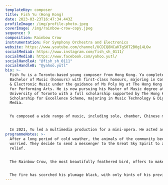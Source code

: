 ```yaml
---
templateKey: composer
title: Fish Yu (Hong Kong)
date: 2023-03-23T16:47:34.443Z
profileImage: /img/profile-photo.jpeg
coverImage: /img/rainbow-crow-copy.jpeg
sequence: 9
composition: Rainbow Crow
instrumentation: For Symphony Orchestra and Electronics
website: https://www.youtube.com/channel/UCDIQ8NCaKTgS0T2B0g14LOw
socialMediaA: https://www.instagram.com/fish_sh_0111/
socialMediaB: https://www.facebook.com/yahoo.yutl/
socialHandleA: "@fish_sh_0111"
socialHandleB: "@yahoo.yutl"
bio: >-
  Fish Yu is a Toronto-based young composer from Hong Kong. Yu completed his
  Bachelor of Music (honours) with first-class honours, majoring in Composition
  & Electronic Music under the guidance of Ms Poly Ng at The Hong Kong Academy
  for Performing Arts. He is now pursuing his Master of Music degree at the
  University of Toronto with a full scholarship supported by The Hong Kong
  Scholarship for Excellence Scheme, majoring in Music Technology & Digital
  Media.


  Yu composed a wide range of music, including solo, chamber, Chinese music, orchestral work, electroacoustic music, and opera. Yu's works have been premiered and broadcast worldwide like Radio Television Hong Kong Radio 4, University of Toronto New Music Festival 2023, Hong Kong Contemporary Music Festival: Asian Delight, Lithuanian national radio, etc. Yu has also worked with artists worldwide, like Wind Kamerata, Cong Quartet, Nova Ensemble, Dawning Quartet, New Morse Code Duo, and Reiko Manabe, Hong Kong Gaudeamus Dunhuang Ensemble, etc. Furthermore, his work—'Please Don't Open' for Trombone and Electronics—was nominated to the 67th International Rostrum of Composers in 2021 and chosen as Recommended Works by Composers Under 30 Category. Yu was the winner of the Hong Kong Composers' Guild's Music New Generation 2020. His other work—'Torrent' for Flute and Electronics—received the third prize in The Young Composers Competition of Isidora Žebeljan International Festival 2021. 


  In 2021, Yu led a multimedia production for a mini-opera. He acted as the director, composer and sound engineer in this production. In 2022, Yu received a fellowship to attend Toolbox International Creative Academy and take composition lessons with Prof. Ken Ueno and Dr Matthew Schreibeis. He is also now composing a new piece for mallet station, marimba, live electronics and Cantonese speech for the Toronto-based percussion group KöNG Duo.
programmeNotes: >-
  After a long period of cold weather, the animals of the community become
  worried. They decide to send a messenger to the Great Sky Spirit to ask for
  relief.


  The Rainbow Crow, the most beautifully feathered bird, offers to make the arduous journey. It travels safely and is rewarded by the Great Spirit with the gift of fire. He carries the gift in his beak back to his people, but upon his return, he does not appear to be the same bird that he once was.


  The fire has scorched his plumage black, with only hints of his previous colour, and his voice has been made rough and hoarse by the smoke. In this way, his sacrifice is commemorated.
---
```

